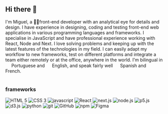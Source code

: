 ## Hi there 👋

I'm Miguel, a 🧑‍💻front-end developer with an analytical eye for details and design. I have experience in designing, coding and testing front-end web applications in various programming languages and frameworks. I specialise in JavaScript and have professional experience working with React, Node and Next. I love solving problems and keeping up with the latest features of the technologies in my field. I can easily adapt my workflow to new frameworks, test on different platforms and integrate a team either remotely or at the office, anywhere in the world. I'm bilingual in <img src="https://cdn-icons-png.flaticon.com/512/197/197463.png" width="15"/> Portuguese and <img src="https://cdn-icons-png.flaticon.com/512/197/197374.png" width="15"/> English, and speak fairly well <img src="https://cdn-icons-png.flaticon.com/512/197/197593.png" width="15"/> Spanish and <img src="https://cdn-icons-png.flaticon.com/512/197/197560.png" width="15"/> French.

#

### frameworks

<p>
    <img alt="HTML 5" src="https://img.shields.io/badge/-HTML 5-E34F26?logo=html5&logoColor=white" />
    <img alt="CSS 3" src="https://img.shields.io/badge/-CSS 3-1572B6?logo=css3&logoColor=white" />
    <img alt="javascript" src="https://img.shields.io/badge/-javascript-F7DF1E?logo=javascript&logoColor=black" />
    <img alt="React" src="https://img.shields.io/badge/-React-61DAFB?logo=react&logoColor=black" />
    <img alt="next.js" src="https://img.shields.io/badge/-next.js-000000?logo=nextdotjs&logoColor=white" />
    <img alt="node.js" src="https://img.shields.io/badge/-node.js-339933?logo=nodedotjs&logoColor=white" />
    <img alt="p5.js" src="https://img.shields.io/badge/-p5.js-ED225D?logo=p5dotjs&logoColor=white" />
    <img alt="d3.js" src="https://img.shields.io/badge/-d3.js-F9A03C?logo=d3dotjs&logoColor=white" />
    <img alt="python" src="https://img.shields.io/badge/-python-3776AB?logo=python&logoColor=white" />
    <img alt="git" src="https://img.shields.io/badge/-git-F05032?logo=git&logoColor=white" />
    <img alt="GitHub" src="https://img.shields.io/badge/-GitHub-181717?logo=github&logoColor=white" />
    <img alt="npm" src="https://img.shields.io/badge/-NPM-CB3837?logo=npm&logoColor=white" />
    <img alt="Figma" src="https://img.shields.io/badge/-Figma-F24E1E?logo=figma&logoColor=white" />


</p>

<!--
**mncardoso/mncardoso** is a ✨ _special_ ✨ repository because its `README.md` (this file) appears on your GitHub profile.

Here are some ideas to get you started:

- 🔭 I’m currently working on ...
- 🌱 I’m currently learning ...
- 👯 I’m looking to collaborate on ...
- 🤔 I’m looking for help with ...
- 💬 Ask me about ...
- 📫 How to reach me: ...
- 😄 Pronouns: ...
- ⚡ Fun fact: ...
-->
